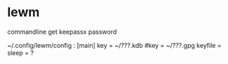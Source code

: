 lewm
====

commandline get keepassx password 

~/.config/lewm/config :
[main]
key = ~/???.kdb
#key = ~/???.gpg
keyfile = 
sleep = ?
